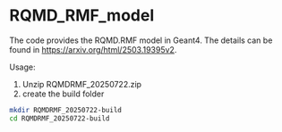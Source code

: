 # RQMD_RMF_model
The code provides the RQMD.RMF model in Geant4.
The details can be found in https://arxiv.org/html/2503.19395v2.

Usage:<R>
1. Unzip RQMDRMF_20250722.zip<R>
2. create the build folder<R>
```sh
mkdir RQMDRMF_20250722-build
cd RQMDRMF_20250722-build
```
